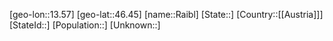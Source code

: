 ﻿---
location: [46.45,13.57]
type: City
tags:
- geo/City


SpocWebEntityId: 33617
isDeleted: false
confidential: public

---
[geo-lon::13.57]
[geo-lat::46.45]
[name::Raibl]
[State::]
[Country::[[Austria]]]
[StateId::]
[Population::]
[Unknown::]


